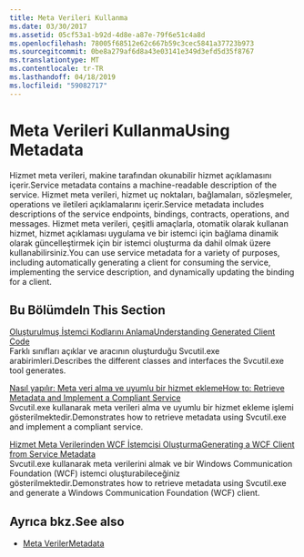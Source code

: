 ```yaml
---
title: Meta Verileri Kullanma
ms.date: 03/30/2017
ms.assetid: 05cf53a1-b92d-4d8e-a87e-79f6e51c4a8d
ms.openlocfilehash: 78005f68512e62c667b59c3cec5841a37723b973
ms.sourcegitcommit: 0be8a279af6d8a43e03141e349d3efd5d35f8767
ms.translationtype: MT
ms.contentlocale: tr-TR
ms.lasthandoff: 04/18/2019
ms.locfileid: "59082717"
---
```

# <a name="using-metadata"></a><span data-ttu-id="7ff4c-102">Meta Verileri Kullanma</span><span class="sxs-lookup"><span data-stu-id="7ff4c-102">Using Metadata</span></span>
<span data-ttu-id="7ff4c-103">Hizmet meta verileri, makine tarafından okunabilir hizmet açıklamasını içerir.</span><span class="sxs-lookup"><span data-stu-id="7ff4c-103">Service metadata contains a machine-readable description of the service.</span></span> <span data-ttu-id="7ff4c-104">Hizmet meta verileri, hizmet uç noktaları, bağlamaları, sözleşmeler, operations ve iletileri açıklamalarını içerir.</span><span class="sxs-lookup"><span data-stu-id="7ff4c-104">Service metadata includes descriptions of the service endpoints, bindings, contracts, operations, and messages.</span></span> <span data-ttu-id="7ff4c-105">Hizmet meta verileri, çeşitli amaçlarla, otomatik olarak kullanan hizmet, hizmet açıklaması uygulama ve bir istemci için bağlama dinamik olarak güncelleştirmek için bir istemci oluşturma da dahil olmak üzere kullanabilirsiniz.</span><span class="sxs-lookup"><span data-stu-id="7ff4c-105">You can use service metadata for a variety of purposes, including automatically generating a client for consuming the service, implementing the service description, and dynamically updating the binding for a client.</span></span>  
  
## <a name="in-this-section"></a><span data-ttu-id="7ff4c-106">Bu Bölümde</span><span class="sxs-lookup"><span data-stu-id="7ff4c-106">In This Section</span></span>  
 [<span data-ttu-id="7ff4c-107">Oluşturulmuş İstemci Kodlarını Anlama</span><span class="sxs-lookup"><span data-stu-id="7ff4c-107">Understanding Generated Client Code</span></span>](../../../../docs/framework/wcf/feature-details/understanding-generated-client-code.md)  
 <span data-ttu-id="7ff4c-108">Farklı sınıfları açıklar ve aracının oluşturduğu Svcutil.exe arabirimleri.</span><span class="sxs-lookup"><span data-stu-id="7ff4c-108">Describes the different classes and interfaces the Svcutil.exe tool generates.</span></span>  
  
 [<span data-ttu-id="7ff4c-109">Nasıl yapılır: Meta veri alma ve uyumlu bir hizmet ekleme</span><span class="sxs-lookup"><span data-stu-id="7ff4c-109">How to: Retrieve Metadata and Implement a Compliant Service</span></span>](../../../../docs/framework/wcf/feature-details/how-to-retrieve-metadata-and-implement-a-compliant-service.md)  
 <span data-ttu-id="7ff4c-110">Svcutil.exe kullanarak meta verileri alma ve uyumlu bir hizmet ekleme işlemi gösterilmektedir.</span><span class="sxs-lookup"><span data-stu-id="7ff4c-110">Demonstrates how to retrieve metadata using Svcutil.exe and implement a compliant service.</span></span>  
  
 [<span data-ttu-id="7ff4c-111">Hizmet Meta Verilerinden WCF İstemcisi Oluşturma</span><span class="sxs-lookup"><span data-stu-id="7ff4c-111">Generating a WCF Client from Service Metadata</span></span>](../../../../docs/framework/wcf/feature-details/generating-a-wcf-client-from-service-metadata.md)  
 <span data-ttu-id="7ff4c-112">Svcutil.exe kullanarak meta verilerini almak ve bir Windows Communication Foundation (WCF) istemci oluşturabileceğiniz gösterilmektedir.</span><span class="sxs-lookup"><span data-stu-id="7ff4c-112">Demonstrates how to retrieve metadata using Svcutil.exe and generate a Windows Communication Foundation (WCF) client.</span></span>  
  
## <a name="see-also"></a><span data-ttu-id="7ff4c-113">Ayrıca bkz.</span><span class="sxs-lookup"><span data-stu-id="7ff4c-113">See also</span></span>

- [<span data-ttu-id="7ff4c-114">Meta Veriler</span><span class="sxs-lookup"><span data-stu-id="7ff4c-114">Metadata</span></span>](../../../../docs/framework/wcf/feature-details/metadata.md)
